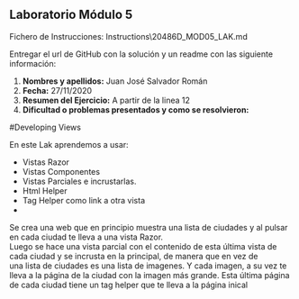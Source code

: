 ## Laboratorio Módulo 5

Fichero de Instrucciones: Instructions\20486D_MOD05_LAK.md

Entregar el url de GitHub con la solución y un readme con las siguiente información:

1. **Nombres y apellidos:** Juan José Salvador Román
2. **Fecha:** 27/11/2020
3. **Resumen del Ejercicio:** A partir de la linea 12
4. **Dificultad o problemas presentados y como se resolvieron:** 

#Developing Views

En este Lak aprendemos a usar: 
- Vistas Razor 
- Vistas Componentes  
- Vistas Parciales e incrustarlas.  
- Html Helper   
- Tag Helper  como link a otra vista  
- 

Se crea una web que en principio muestra una lista de ciudades y al pulsar en cada ciudad te lleva a una vista Razor.  
Luego se hace una vista parcial con el contenido de esta última vista de cada ciudad y se incrusta en la principal, de manera que en vez de  
una lista de ciudades es una lista de imagenes. Y cada imagen, a su vez te lleva a la página de la ciudad con la imagen más grande.
Esta última página de cada ciudad tiene un tag helper que te lleva a la página inical

